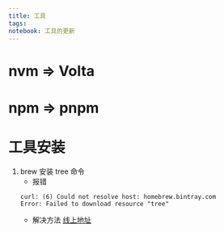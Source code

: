 ```yaml
---
title: 工具
tags: 
notebook: 工具的更新
---
```

  # nvm => Volta
  # npm => pnpm

  # 工具安装
   1. brew 安装 tree 命令
      - 报错
      ```
      curl: (6) Could not resolve host: homebrew.bintray.com
      Error: Failed to download resource "tree"
      ```
      - 解决方法
      [线上地址](https://www.jianshu.com/p/ac4b23c4ebab)
    

